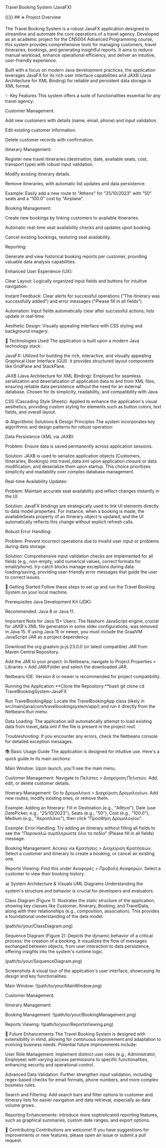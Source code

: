 Travel Booking System (JavaFX)



()]() ## ✈️ Project Overview

The Travel Booking System is a robust JavaFX application designed to streamline and automate the core operations of a travel agency. Developed as an academic project for the CN5004 Advanced Programming course, this system provides comprehensive tools for managing customers, travel itineraries, bookings, and generating insightful reports. It aims to reduce manual workload, enhance operational efficiency, and deliver an intuitive, user-friendly experience.

Built with a focus on modern Java development practices, the application leverages JavaFX for its rich user interface capabilities and JAXB (Java Architecture for XML Binding) for reliable and persistent data storage in XML format.

✨ Key Features
This system offers a suite of functionalities essential for any travel agency:

Customer Management:

Add new customers with details (name, email, phone) and input validation.

Edit existing customer information.

Delete customer records with confirmation.


Itinerary Management:

Register new travel itineraries (destination, date, available seats, cost, transport type) with robust input validation.

Modify existing itinerary details.

Remove itineraries, with automatic list updates and data persistence.

Example: Easily add a new route to "Athens" for "25/10/2023" with "50" seats and a "100.0" cost by "Airplane". 

Booking Management:

Create new bookings by linking customers to available itineraries.

Automatic real-time seat availability checks and updates upon booking.

Cancel existing bookings, restoring seat availability.


Reporting:

Generate and view historical booking reports per customer, providing valuable data analysis capabilities.


Enhanced User Experience (UX):

Clear Layout: Logically organized input fields and buttons for intuitive navigation.

Instant Feedback: Clear alerts for successful operations ("The itinerary was successfully added") and error messages ("Please fill in all fields").

Automation: Input fields automatically clear after successful actions; lists update in real-time.

Aesthetic Design: Visually appealing interface with CSS styling and background imagery.


🚀 Technologies Used
The application is built upon a modern Java technology stack:

JavaFX: Utilized for building the rich, interactive, and visually appealing Graphical User Interface (GUI). It provides structured layout components like GridPane and StackPane.

JAXB (Java Architecture for XML Binding): Employed for seamless serialization and deserialization of application data to and from XML files, ensuring reliable data persistence without the need for an external database. Chosen for its simplicity, readability, and compatibility with Java.

CSS (Cascading Style Sheets): Applied to enhance the application's visual aesthetics, providing custom styling for elements such as button colors, text fields, and overall layout.


⚙️ Algorithmic Solutions & Design Principles
The system incorporates key algorithmic and design patterns for robust operation:

Data Persistence (XML via JAXB):

Problem: Ensure data is saved permanently across application sessions.

Solution: JAXB is used to serialize application objects (Customers, Itineraries, Bookings) into travel_data.xml upon application closure or data modification, and deserialize them upon startup. This choice prioritizes simplicity and readability over complex database management.


Real-time Availability Updates:

Problem: Maintain accurate seat availability and reflect changes instantly in the UI.

Solution: JavaFX bindings are strategically used to link UI elements directly to data model properties. For instance, when a booking is made, the availableSeats property of an Itinerary object is updated, and the UI automatically reflects this change without explicit refresh calls.


Robust Error Handling:

Problem: Prevent incorrect operations due to invalid user input or problems during data storage.

Solution: Comprehensive input validation checks are implemented for all fields (e.g., non-empty, valid numerical values, correct formats for email/phone). try-catch blocks manage exceptions during data loading/saving, providing user-friendly error messages that guide the user to correct issues.


🏁 Getting Started
Follow these steps to set up and run the Travel Booking System on your local machine.

Prerequisites
Java Development Kit (JDK):

Recommended: Java 8 or Java 11.

Important Note for Java 15+ Users: The Nashorn JavaScript engine, crucial for JAXB's XML file generation in some older configurations, was removed in Java 15. If using Java 15 or newer, you must include the GraalVM JavaScript JAR as a project dependency.

Download the org.graalvm.js:js:23.0.0 (or latest compatible) JAR from Maven Central Repository.

Add the JAR to your project: In Netbeans, navigate to Project Properties > Libraries > Add JAR/Folder and select the downloaded JAR.

Netbeans IDE: Version 8 or newer is recommended for project compatibility.


Running the Application
**Clone the Repository:**bash
git clone 
cd TravelBookingSystem-JavaFX

Run TravelBookingApp: Locate the TravelBookingApp class (likely in src/main/java/com/travelbookingsystem/app/) and run it directly from the Netbeans Run menu.

Data Loading: The application will automatically attempt to load existing data from travel_data.xml if the file is present in the project root.

Troubleshooting: If you encounter any errors, check the Netbeans console for detailed exception messages.

📚 Basic Usage Guide
The application is designed for intuitive use. Here's a quick guide to its main sections:

Main Window: Upon launch, you'll see the main menu. 

Customer Management: Navigate to Πελάτες > Διαχείριση Πελατών. Add, edit, or delete customer details. 

Itinerary Management: Go to Δρομολόγια > Διαχείριση Δρομολογίων. Add new routes, modify existing ones, or remove them. 

Example: Adding an Itinerary: Fill in Destination (e.g., "Αθήνα"), Date (use DatePicker, e.g., "25/10/2023"), Seats (e.g., "50"), Cost (e.g., "100.0"), Medium (e.g., "Αεροπλάνο"), then click "Προσθήκη Δρομολογίου".

Example: Error Handling: Try adding an itinerary without filling all fields to see the "Παρακαλώ συμπληρώστε όλα τα πεδία" (Please fill in all fields) message. 

Booking Management: Access via Κρατήσεις > Διαχείριση Κρατήσεων. Select a customer and itinerary to create a booking, or cancel an existing one. 

Reports Viewing: Find this under Αναφορές > Προβολή Αναφορών. Select a customer to view their booking history. 

📊 System Architecture & Visuals
UML Diagrams
Understanding the system's structure and behavior is crucial for developers and evaluators.

Class Diagram (Figure 1): Illustrates the static structure of the application, showing key classes like Customer, Itinerary, Booking, and TravelData, along with their relationships (e.g., composition, association). This provides a foundational understanding of the data model.

(path/to/your/ClassDiagram.png) 

Sequence Diagram (Figure 2): Depicts the dynamic behavior of a critical process: the creation of a booking. It visualizes the flow of messages exchanged between objects, from user interaction to data persistence, offering insights into the system's runtime logic.

(path/to/your/SequenceDiagram.png) 

Screenshots
A visual tour of the application's user interface, showcasing its design and key functionalities:

Main Window:
!(path/to/your/MainWindow.png) 

Customer Management:
 

Itinerary Management:
 

Booking Management:
!(path/to/your/BookingManagement.png) 

Reports Viewing:
!(path/to/your/ReportsViewing.png) 

🔮 Future Enhancements
The Travel Booking System is designed with extensibility in mind, allowing for continuous improvement and adaptation to evolving business needs. Potential future improvements include:

User Role Management: Implement distinct user roles (e.g., Administrator, Employee) with varying access permissions to specific functionalities, enhancing security and operational control.

Advanced Data Validation: Further strengthen input validation, including regex-based checks for email formats, phone numbers, and more complex business rules.

Search and Filtering: Add search bars and filter options to customer and itinerary lists for easier navigation and data retrieval, especially as data volume grows.

Reporting Enhancements: Introduce more sophisticated reporting features, such as graphical summaries, custom date ranges, and export options.


🤝 Contributing
Contributions are welcome! If you have suggestions for improvements or new features, please open an issue or submit a pull request.